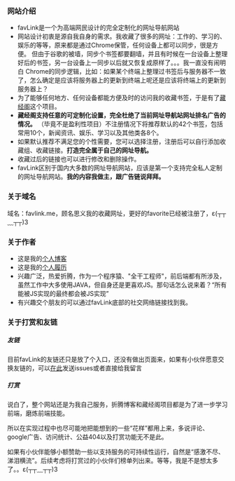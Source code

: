 ### 网站介绍
- favLink是一个为高端网民设计的完全定制化的网址导航网站
- 网站设计初衷是源自我自身的需求。我收藏了很多的网址：工作的、学习的、娱乐的等等，原来都是通过Chrome保管，任何设备上都可以同步，很是方便。
但由于谷歌的被墙，同步个书签都要翻墙，并且有时候在一台设备上整理好后的书签，另一台设备上一同步以后就又恢复成原样了。。。我一直没有闹明白
Chrome的同步逻辑，比如：如果某个终端上整理过书签后与服务器不一致了，怎么确定是应该将服务器上的更新到终端上呢还是应该将终端上的更新到服务器上？
- 为了能够任何地方、任何设备都能方便及时的访问我的收藏书签，于是有了[藏经阁](http://favlink.me)这个项目。
- **藏经阁支持任意的可定制化设置，完全杜绝了当前网址导航站网址排名广告的情况。** （毕竟不是盈利性项目）不注册情况下将推荐默认的42个书签，包括常用10个，新闻资讯、娱乐、学习以及其他类各8个。
- 如果默认推荐不满足您的个性需要，您可以选择注册，注册后可以自行添加收藏组、收藏链接。**打造完全属于自己的网址导航。**
- 收藏过后的链接也可以进行修改和删除操作。
- favLink区别于国内大多数的网址导航网站，应该是第一个支持完全私人定制的网址导航网站。**我的内容我做主，跟广告链说拜拜。**

### 关于域名
域名：favlink.me，顾名思义我的收藏网址，更好的favorite已经被注册了，ε(┬┬﹏┬┬)3

### 关于作者
- 这是我的[个人博客](http://zhangjh.me)
- 这是我的[个人履历](http://zhangjh.me/about/)
- 兴趣广泛，热爱折腾，作为一个程序猿、"全干工程师"，前后端都有所涉及，虽然工作中大多使用JAVA，但自身还是更喜欢JS。那句话怎么说来着？“所有能被JS实现的最终都会被JS实现”
- 有兴趣交个朋友的可以通过favLink底部的社交网络链接找到我。

### 关于打赏和友链
##### 友链
目前favLink的友链还只是放了个入口，还没有做出页面来，如果有小伙伴愿意交换友链的，可以[在此](https://github.com/zhangjh/favLinksAdvise/issues)发送issues或者直接给我留言

##### 打赏
说白了，整个网站还是为我自己服务，折腾博客和藏经阁项目都是为了进一步学习前端，磨炼前端技能。

所以在实现过程中也尽可能地把能想到的一些“花样”都用上来，多说评论、google广告、访问统计、公益404以及打赏功能无不是此。

如果有小伙伴能够小额赞助一些以支持服务的可持续性运行，自然是“感激不尽、涕泪横流”。后续考虑将打赏过的小伙伴们榜单列出来。等等，我是不是想太多了。。ε(┬┬﹏┬┬)3
